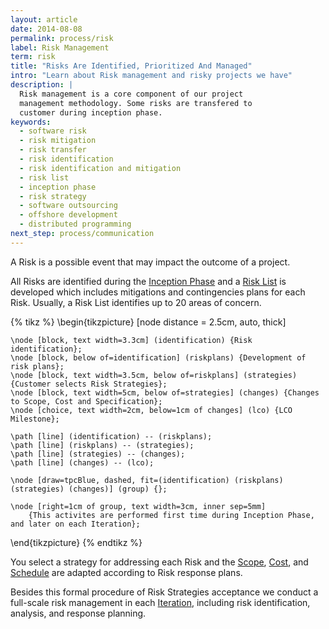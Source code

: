 ```yaml
---
layout: article
date: 2014-08-08
permalink: process/risk
label: Risk Management
term: risk
title: "Risks Are Identified, Prioritized And Managed"
intro: "Learn about Risk management and risky projects we have"
description: |
  Risk management is a core component of our project
  management methodology. Some risks are transfered to
  customer during inception phase.
keywords:
  - software risk
  - risk mitigation
  - risk transfer
  - risk identification
  - risk identification and mitigation
  - risk list
  - inception phase
  - risk strategy
  - software outsourcing
  - offshore development
  - distributed programming
next_step: process/communication
---
```


A Risk is a possible event that may impact the outcome of a project.

All Risks are identified during the [Inception Phase](/process/time/inception) and a [Risk
List](/process/risk/risklist) is developed which includes mitigations and contingencies plans for
each Risk. Usually, a Risk List identifies up to 20 areas of concern.

{% tikz %}
\begin{tikzpicture}
    [node distance = 2.5cm,
    auto, thick]

    \node [block, text width=3.3cm] (identification) {Risk identification};
    \node [block, below of=identification] (riskplans) {Development of risk plans};
    \node [block, text width=3.5cm, below of=riskplans] (strategies) {Customer selects Risk Strategies};
    \node [block, text width=5cm, below of=strategies] (changes) {Changes to Scope, Cost and Specification};
    \node [choice, text width=2cm, below=1cm of changes] (lco) {LCO Milestone};

    \path [line] (identification) -- (riskplans);
    \path [line] (riskplans) -- (strategies);
    \path [line] (strategies) -- (changes);
    \path [line] (changes) -- (lco);

    \node [draw=tpcBlue, dashed, fit=(identification) (riskplans) (strategies) (changes)] (group) {};

    \node [right=1cm of group, text width=3cm, inner sep=5mm]
        {This activites are performed first time during Inception Phase, and later on each Iteration};
\end{tikzpicture}
    {% endtikz %}

You select a strategy for addressing each Risk and the [Scope](/process/scope),
[Cost](/process/cost), and [Schedule](/process/time/schedule) are adapted according to Risk response plans.

Besides this formal procedure of Risk Strategies acceptance we conduct a full-scale risk management
in each [Iteration](/process/time/iteration), including risk identification, analysis, and response planning.

